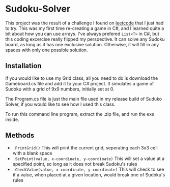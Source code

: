# Sudoku-Solver
This project was the result of a challenge I found on [leetcode](https://leetcode.com/problems/sudoku-solver/ "Hard Sudoku Solver Challenge") that I just had to try. This was my first time re-creating a game in C#, and I learned quite a bit about how you can use arrays. I've always prefered `List<T>` in C#, but this coding excercise really flipped my perspective. It can solve any Sudoku board, as long as it has one exclusive solution. Otherwise, it will fill in any spaces with only one possible solution.
## Installation
If you would like to use my Grid class, all you need to do is download the Gameboard.cs file and add it to your C# project. It simulates a game of Sudoku with a grid of 9x9 numbers, initially set at 0.

The Program.cs file is just the main file used in my release build of Suduko Solver, if you would like to see how I used this class.

To run this command line program, extract the .zip file, and run the exe inside.
## Methods
- `.PrintGrid()`  This will print the current grid, seperating each 3x3 cell with a blank space
- `.SetPoint(value, x-coordinate, y-coordinate)`  This will set a value at a specified point, so long as it does not break Sudoku's rules
- `.CheckValue(value, x-coordinate, y-coordinate)`  This will check to see if a value, when placed at a given location, would break one of Sudoku's rules
